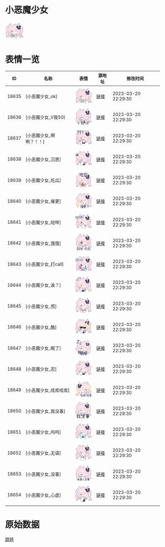 # 小恶魔少女

<img src="./cover.png" height="60" alt="cover" />

# 表情一览

|ID|名称|表情|源地址|修改时间|
|----|----|----|----|----|
|18635|[小恶魔少女_ok]|<img src="./pic/018635_%5B小恶魔少女_ok%5D.png" height="60" alt="ok"/>|[链接](https://i0.hdslb.com/bfs/garb/b8f036382dae1165fb37262e3cce462d250f0b9b.png)|2023-03-20 22:29:30|
|18636|[小恶魔少女_V我50]|<img src="./pic/018636_%5B小恶魔少女_V我50%5D.png" height="60" alt="V我50"/>|[链接](https://i0.hdslb.com/bfs/garb/0683b17e73ae9915d158ec4be7ade7d27be6142b.png)|2023-03-20 22:29:30|
|18637|[小恶魔少女_啊咧？！！]|<img src="./pic/018637_%5B小恶魔少女_啊咧？！！%5D.png" height="60" alt="啊咧？！！"/>|[链接](https://i0.hdslb.com/bfs/garb/bbcc6a37b634ef033914d1abfa49543c6af4cf0e.png)|2023-03-20 22:29:30|
|18638|[小恶魔少女_沉思]|<img src="./pic/018638_%5B小恶魔少女_沉思%5D.png" height="60" alt="沉思"/>|[链接](https://i0.hdslb.com/bfs/garb/0000f6a06e21c8927c8a2c25fefdbd666e0cd408.png)|2023-03-20 22:29:30|
|18639|[小恶魔少女_吃瓜]|<img src="./pic/018639_%5B小恶魔少女_吃瓜%5D.png" height="60" alt="吃瓜"/>|[链接](https://i0.hdslb.com/bfs/garb/941a1b7b378a3979ee6b5188ba531ef7a5b0df1d.png)|2023-03-20 22:29:30|
|18640|[小恶魔少女_催更]|<img src="./pic/018640_%5B小恶魔少女_催更%5D.png" height="60" alt="催更"/>|[链接](https://i0.hdslb.com/bfs/garb/20c416746c65f453622096868a937c2fd2b45f21.png)|2023-03-20 22:29:30|
|18641|[小恶魔少女_哒咩]|<img src="./pic/018641_%5B小恶魔少女_哒咩%5D.png" height="60" alt="哒咩"/>|[链接](https://i0.hdslb.com/bfs/garb/ff8e70e55a64215c3d6cd0d2ecf9a6908392a02b.png)|2023-03-20 22:29:30|
|18642|[小恶魔少女_饿饿]|<img src="./pic/018642_%5B小恶魔少女_饿饿%5D.png" height="60" alt="饿饿"/>|[链接](https://i0.hdslb.com/bfs/garb/0d3aaf30b818b0f1178879661e4c6a9b389c4154.png)|2023-03-20 22:29:30|
|18643|[小恶魔少女_打call]|<img src="./pic/018643_%5B小恶魔少女_打call%5D.png" height="60" alt="打call"/>|[链接](https://i0.hdslb.com/bfs/garb/22ac5bd48db00e527d40d801beb4cbb5ead85ec8.png)|2023-03-20 22:29:30|
|18644|[小恶魔少女_诶？]|<img src="./pic/018644_%5B小恶魔少女_诶？%5D.png" height="60" alt="诶？"/>|[链接](https://i0.hdslb.com/bfs/garb/3eda0c15e470d2bc366efa596c516fc07b4b68df.png)|2023-03-20 22:29:30|
|18645|[小恶魔少女_慌]|<img src="./pic/018645_%5B小恶魔少女_慌%5D.png" height="60" alt="慌"/>|[链接](https://i0.hdslb.com/bfs/garb/9e10443ee69a4c5b728ae6260cf14ad5edf778ca.png)|2023-03-20 22:29:30|
|18646|[小恶魔少女_酷]|<img src="./pic/018646_%5B小恶魔少女_酷%5D.png" height="60" alt="酷"/>|[链接](https://i0.hdslb.com/bfs/garb/dc0f9a46be7fe608990ad31b555b32019a96eb04.png)|2023-03-20 22:29:30|
|18647|[小恶魔少女_眠了]|<img src="./pic/018647_%5B小恶魔少女_眠了%5D.png" height="60" alt="眠了"/>|[链接](https://i0.hdslb.com/bfs/garb/201b0b6ee82e4dd81de3e674b1440a1adccd83cb.png)|2023-03-20 22:29:30|
|18648|[小恶魔少女_忍]|<img src="./pic/018648_%5B小恶魔少女_忍%5D.png" height="60" alt="忍"/>|[链接](https://i0.hdslb.com/bfs/garb/9f150947db40e1a421a6855ea76e0df65624e363.png)|2023-03-20 22:29:30|
|18649|[小恶魔少女_哇库哇库]|<img src="./pic/018649_%5B小恶魔少女_哇库哇库%5D.png" height="60" alt="哇库哇库"/>|[链接](https://i0.hdslb.com/bfs/garb/d003b9b554117f52d23ee9522a595c7e6a1822f9.png)|2023-03-20 22:29:30|
|18650|[小恶魔少女_我没事]|<img src="./pic/018650_%5B小恶魔少女_我没事%5D.png" height="60" alt="我没事"/>|[链接](https://i0.hdslb.com/bfs/garb/9916ff9a0d52f2ec30ecc968c1324ef06c4833fe.png)|2023-03-20 22:29:30|
|18651|[小恶魔少女_呜呜]|<img src="./pic/018651_%5B小恶魔少女_呜呜%5D.png" height="60" alt="呜呜"/>|[链接](https://i0.hdslb.com/bfs/garb/aac7a3dd184e615731aafe4321009578a4429ed8.png)|2023-03-20 22:29:30|
|18652|[小恶魔少女_无语]|<img src="./pic/018652_%5B小恶魔少女_无语%5D.png" height="60" alt="无语"/>|[链接](https://i0.hdslb.com/bfs/garb/eecec03d6dbe434731b582fc4866fce0e18d7528.png)|2023-03-20 22:29:30|
|18653|[小恶魔少女_没事]|<img src="./pic/018653_%5B小恶魔少女_没事%5D.png" height="60" alt="没事"/>|[链接](https://i0.hdslb.com/bfs/garb/62104a6c81c9c890a2c63786c1a08a17c3b0d56f.png)|2023-03-20 22:29:30|
|18654|[小恶魔少女_心虚]|<img src="./pic/018654_%5B小恶魔少女_心虚%5D.png" height="60" alt="心虚"/>|[链接](https://i0.hdslb.com/bfs/garb/d70b5497c5684205dc31f0c8d268c822ffd2d712.png)|2023-03-20 22:29:30|

# 原始数据

[跳转](./raw.json)

